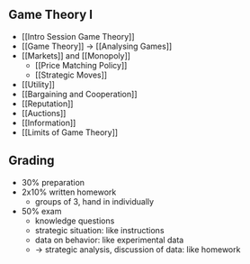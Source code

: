 ## Game Theory I
- [[Intro Session Game Theory]]
- [[Game Theory]] -> [[Analysing Games]]
- [[Markets]] and [[Monopoly]]
	- [[Price Matching Policy]]
	- [[Strategic Moves]]
- [[Utility]]
- [[Bargaining and Cooperation]]
- [[Reputation]]
- [[Auctions]]
- [[Information]]
- [[Limits of Game Theory]]
## Grading
- 30% preparation
- 2x10% written homework
	- groups of 3, hand in individually
- 50% exam
	- knowledge questions
	- strategic situation: like instructions
	- data on behavior: like experimental data
	- -> strategic analysis, discussion of data: like homework